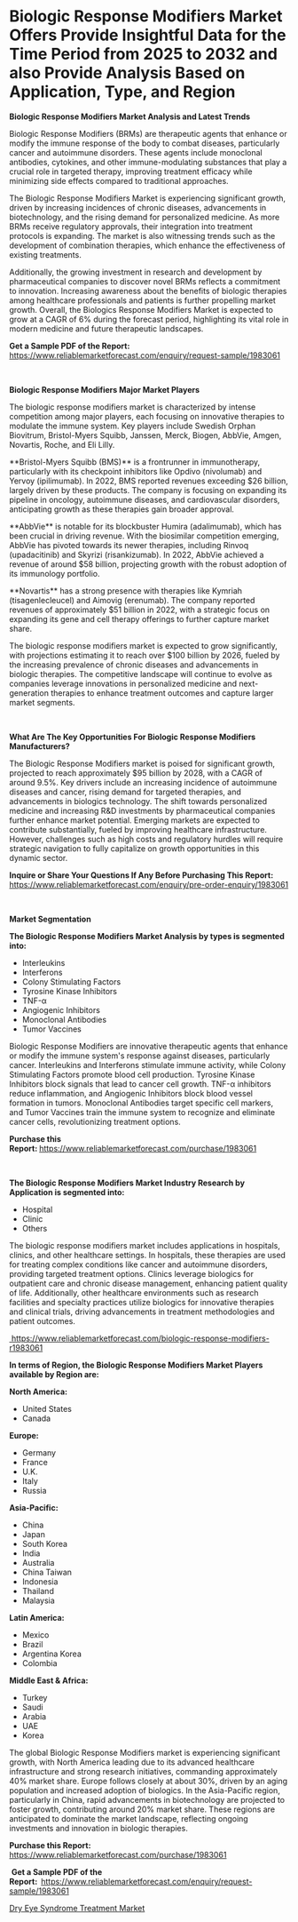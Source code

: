 <p><h1>Biologic Response Modifiers Market Offers Provide Insightful Data for the Time Period from 2025 to 2032 and also Provide Analysis Based on Application, Type, and Region</h1></p><p><strong>Biologic Response Modifiers Market Analysis and Latest Trends</strong></p>
<p><p>Biologic Response Modifiers (BRMs) are therapeutic agents that enhance or modify the immune response of the body to combat diseases, particularly cancer and autoimmune disorders. These agents include monoclonal antibodies, cytokines, and other immune-modulating substances that play a crucial role in targeted therapy, improving treatment efficacy while minimizing side effects compared to traditional approaches.</p><p>The Biologic Response Modifiers Market is experiencing significant growth, driven by increasing incidences of chronic diseases, advancements in biotechnology, and the rising demand for personalized medicine. As more BRMs receive regulatory approvals, their integration into treatment protocols is expanding. The market is also witnessing trends such as the development of combination therapies, which enhance the effectiveness of existing treatments.</p><p>Additionally, the growing investment in research and development by pharmaceutical companies to discover novel BRMs reflects a commitment to innovation. Increasing awareness about the benefits of biologic therapies among healthcare professionals and patients is further propelling market growth. Overall, the Biologics Response Modifiers Market is expected to grow at a CAGR of 6% during the forecast period, highlighting its vital role in modern medicine and future therapeutic landscapes.</p></p>
<p><strong>Get a Sample PDF of the Report:&nbsp;</strong> <a href="https://www.reliablemarketforecast.com/enquiry/request-sample/1983061?utm_campaign=2780&utm_medium=2&utm_source=Github&utm_content=ia&utm_term=08032025&utm_id=biologic-response-modifiers">https://www.reliablemarketforecast.com/enquiry/request-sample/1983061</a></p>
<p>&nbsp;</p>
<p><strong>Biologic Response Modifiers Major Market Players</strong></p>
<p><p>The biologic response modifiers market is characterized by intense competition among major players, each focusing on innovative therapies to modulate the immune system. Key players include Swedish Orphan Biovitrum, Bristol-Myers Squibb, Janssen, Merck, Biogen, AbbVie, Amgen, Novartis, Roche, and Eli Lilly.</p><p>**Bristol-Myers Squibb (BMS)** is a frontrunner in immunotherapy, particularly with its checkpoint inhibitors like Opdivo (nivolumab) and Yervoy (ipilimumab). In 2022, BMS reported revenues exceeding $26 billion, largely driven by these products. The company is focusing on expanding its pipeline in oncology, autoimmune diseases, and cardiovascular disorders, anticipating growth as these therapies gain broader approval.</p><p>**AbbVie** is notable for its blockbuster Humira (adalimumab), which has been crucial in driving revenue. With the biosimilar competition emerging, AbbVie has pivoted towards its newer therapies, including Rinvoq (upadacitinib) and Skyrizi (risankizumab). In 2022, AbbVie achieved a revenue of around $58 billion, projecting growth with the robust adoption of its immunology portfolio.</p><p>**Novartis** has a strong presence with therapies like Kymriah (tisagenlecleucel) and Aimovig (erenumab). The company reported revenues of approximately $51 billion in 2022, with a strategic focus on expanding its gene and cell therapy offerings to further capture market share.</p><p>The biologic response modifiers market is expected to grow significantly, with projections estimating it to reach over $100 billion by 2026, fueled by the increasing prevalence of chronic diseases and advancements in biologic therapies. The competitive landscape will continue to evolve as companies leverage innovations in personalized medicine and next-generation therapies to enhance treatment outcomes and capture larger market segments.</p></p>
<p>&nbsp;</p>
<p><strong>What Are The Key Opportunities For Biologic Response Modifiers Manufacturers?</strong></p>
<p><p>The Biologic Response Modifiers market is poised for significant growth, projected to reach approximately $95 billion by 2028, with a CAGR of around 9.5%. Key drivers include an increasing incidence of autoimmune diseases and cancer, rising demand for targeted therapies, and advancements in biologics technology. The shift towards personalized medicine and increasing R&D investments by pharmaceutical companies further enhance market potential. Emerging markets are expected to contribute substantially, fueled by improving healthcare infrastructure. However, challenges such as high costs and regulatory hurdles will require strategic navigation to fully capitalize on growth opportunities in this dynamic sector.</p></p>
<p><strong>Inquire or Share Your Questions If Any Before Purchasing This Report:</strong> <a href="https://www.reliablemarketforecast.com/enquiry/pre-order-enquiry/1983061?utm_campaign=2780&utm_medium=2&utm_source=Github&utm_content=ia&utm_term=08032025&utm_id=biologic-response-modifiers">https://www.reliablemarketforecast.com/enquiry/pre-order-enquiry/1983061</a></p>
<p>&nbsp;</p>
<p><strong>Market Segmentation</strong></p>
<p><strong>The Biologic Response Modifiers Market Analysis by types is segmented into:</strong></p>
<p><ul><li>Interleukins</li><li>Interferons</li><li>Colony Stimulating Factors</li><li>Tyrosine Kinase Inhibitors</li><li>TNF-α</li><li>Angiogenic Inhibitors</li><li>Monoclonal Antibodies</li><li>Tumor Vaccines</li></ul></p>
<p><p>Biologic Response Modifiers are innovative therapeutic agents that enhance or modify the immune system's response against diseases, particularly cancer. Interleukins and Interferons stimulate immune activity, while Colony Stimulating Factors promote blood cell production. Tyrosine Kinase Inhibitors block signals that lead to cancer cell growth. TNF-α inhibitors reduce inflammation, and Angiogenic Inhibitors block blood vessel formation in tumors. Monoclonal Antibodies target specific cell markers, and Tumor Vaccines train the immune system to recognize and eliminate cancer cells, revolutionizing treatment options.</p></p>
<p><strong>Purchase this Report:&nbsp;</strong><a href="https://www.reliablemarketforecast.com/purchase/1983061?utm_campaign=2780&utm_medium=2&utm_source=Github&utm_content=ia&utm_term=08032025&utm_id=biologic-response-modifiers">https://www.reliablemarketforecast.com/purchase/1983061</a></p>
<p>&nbsp;</p>
<p><strong>The Biologic Response Modifiers Market Industry Research by Application is segmented into:</strong></p>
<p><ul><li>Hospital</li><li>Clinic</li><li>Others</li></ul></p>
<p><p>The biologic response modifiers market includes applications in hospitals, clinics, and other healthcare settings. In hospitals, these therapies are used for treating complex conditions like cancer and autoimmune disorders, providing targeted treatment options. Clinics leverage biologics for outpatient care and chronic disease management, enhancing patient quality of life. Additionally, other healthcare environments such as research facilities and specialty practices utilize biologics for innovative therapies and clinical trials, driving advancements in treatment methodologies and patient outcomes.</p></p>
<p><a href="https://www.reliablemarketforecast.com/biologic-response-modifiers-r1983061?utm_campaign=2780&utm_medium=2&utm_source=Github&utm_content=ia&utm_term=08032025&utm_id=biologic-response-modifiers">&nbsp;https://www.reliablemarketforecast.com/biologic-response-modifiers-r1983061</a></p>
<p><strong>In terms of Region, the Biologic Response Modifiers Market Players available by Region are:</strong></p>
<p>
    <p> <strong> North America: </strong>
        <ul>
            <li>United States</li>
            <li>Canada</li>
        </ul>
        </p> 
    <p> <strong> Europe: </strong>
        <ul>
            <li>Germany</li>
            <li>France</li>
            <li>U.K.</li>
            <li>Italy</li>
            <li>Russia</li>
        </ul>
        </p> 
    <p> <strong> Asia-Pacific: </strong>
        <ul>
            <li>China</li>
            <li>Japan</li>
            <li>South Korea</li>
            <li>India</li>
            <li>Australia</li>
            <li>China Taiwan</li>
            <li>Indonesia</li>
            <li>Thailand</li>
            <li>Malaysia</li>
        </ul>
        </p> 
    <p> <strong> Latin America: </strong>
        <ul>
            <li>Mexico</li>
            <li>Brazil</li>
            <li>Argentina Korea</li>
            <li>Colombia</li>
        </ul>
        </p> 
    <p> <strong> Middle East & Africa: </strong>
        <ul>
            <li>Turkey</li>
            <li>Saudi</li>
            <li>Arabia</li>
            <li>UAE</li>
            <li>Korea</li>
        </ul>
    </p>
    </p>
<p><p>The global Biologic Response Modifiers market is experiencing significant growth, with North America leading due to its advanced healthcare infrastructure and strong research initiatives, commanding approximately 40% market share. Europe follows closely at about 30%, driven by an aging population and increased adoption of biologics. In the Asia-Pacific region, particularly in China, rapid advancements in biotechnology are projected to foster growth, contributing around 20% market share. These regions are anticipated to dominate the market landscape, reflecting ongoing investments and innovation in biologic therapies.</p></p>
<p><strong>Purchase this Report: </strong><a href="https://www.reliablemarketforecast.com/purchase/1983061?utm_campaign=2780&utm_medium=2&utm_source=Github&utm_content=ia&utm_term=08032025&utm_id=biologic-response-modifiers">https://www.reliablemarketforecast.com/purchase/1983061</a></p>
<p>&nbsp;<strong>Get a Sample PDF of the Report:&nbsp;&nbsp;</strong><a href="https://www.reliablemarketforecast.com/enquiry/request-sample/1983061?utm_campaign=2780&utm_medium=2&utm_source=Github&utm_content=ia&utm_term=08032025&utm_id=biologic-response-modifiers">https://www.reliablemarketforecast.com/enquiry/request-sample/1983061</a></p>
<p><strong></strong></p>
<p><p><a href="https://github.com/xanaanenkaly/Market-Research-Report-List-1/blob/main/dry-eye-syndrome-treatment-market.md?utm_campaign=2780&utm_medium=2&utm_source=Github&utm_content=ia&utm_term=08032025&utm_id=biologic-response-modifiers">Dry Eye Syndrome Treatment Market</a></p></p>